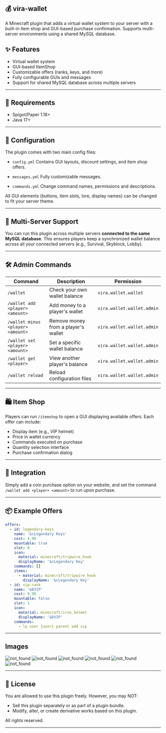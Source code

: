 ## 💰 vira-wallet

A Minecraft plugin that adds a virtual wallet system to your server with a built-in item shop and GUI-based purchase confirmation.
Supports multi-server environments using a shared MySQL database.

## ✨ Features

*  Virtual wallet system 
*  GUI-based ItemShop
*  Customizable offers (ranks, keys, and more)
*  Fully configurable GUIs and messages
*  Support for shared MySQL database across multiple servers

---

## 🔌 Requirements

*  Spigot/Paper 1.18+
* Java 17+

---

## 🔧 Configuration

The plugin comes with two main config files:

* `config.yml`
  Contains GUI layouts, discount settings, and item shop offers.

* `messages.yml`
  Fully customizable messages.

* `commands.yml`
  Change command names, permissions and descriptions.

All GUI elements (buttons, item slots, lore, display names) can be changed to fit your server theme.

---

## 🧠 Multi-Server Support

You can run this plugin across multiple servers **connected to the same MySQL database**.
This ensures players keep a synchronized wallet balance across all your connected servers (e.g., Survival, Skyblock, Lobby).

---

## 🛠 Admin Commands

| Command                         | Description                         | Permission                 |
|---------------------------------| ----------------------------------- | -------------------------- |
| `/wallet`                       | Check your own wallet balance       | `vira.wallet.wallet`       |
| `/wallet add <player> <amount>` | Add money to a player's wallet      | `vira.wallet.wallet.admin` |
| `/wallet minus <player> <amount>`  | Remove money from a player's wallet | `vira.wallet.wallet.admin` |
| `/wallet set <player> <amount>`    | Set a specific wallet balance       | `vira.wallet.wallet.admin` |
| `/wallet get <player>`          | View another player's balance       | `vira.wallet.wallet.admin` |
| `/wallet reload`                | Reload configuration files          | `vira.wallet.wallet.admin` |

---

## 🛍 Item Shop

Players can run `/itemshop` to open a GUI displaying available offers.
Each offer can include:

* Display item (e.g., VIP helmet)
* Price in wallet currency
* Commands executed on purchase
* Quantity selection interface
* Purchase confirmation dialog

---

## 🔗 Integration

Simply add a coin purchase option on your website, and set the command `/wallet add <player> <amount>` to run upon purchase.

---

## 📦 Example Offers

```yaml
offers:
  - id: legendary-keys
    name: '&cLegendary Keys'
    cost: 4.99
    mountable: true
    slot: 0
    icon:
      material: minecraft/tripwire_hook
      displayName: '&cLegendary Key'
    commands: []
    items:
      - material: minecraft/tripwire_hook
        displayName: '&cLegendary Key'
  - id: vip-rank
    name: '&6VIP'
    cost: 9.99
    mountable: false
    slot: 1
    icon:
      material: minecraft/iron_helmet
      displayName: '&6VIP'
    commands:
      - lp user {user} parent add vip
```

---

## Images
![not_found](https://github.com/virakaiser/vira-wallet/blob/master/images/2025-05-26_15.28.08.png)
![not_found](https://github.com/virakaiser/vira-wallet/blob/master/images/2025-05-26_15.28.16.png)
![not_found](https://github.com/virakaiser/vira-wallet/blob/master/images/2025-05-26_15.28.18.png)
![not_found](https://github.com/virakaiser/vira-wallet/blob/master/images/2025-05-26_15.28.23.png)
![not_found](https://github.com/virakaiser/vira-wallet/blob/master/images/2025-05-26_15.28.24.png)
![not_found](https://github.com/virakaiser/vira-wallet/blob/master/images/2025-05-26_15.28.49.png)

---

## 📄 License

You are allowed to use this plugin freely. However, you may NOT:
- Sell this plugin separately or as part of a plugin bundle.
- Modify, alter, or create derivative works based on this plugin.

All rights reserved.

---

